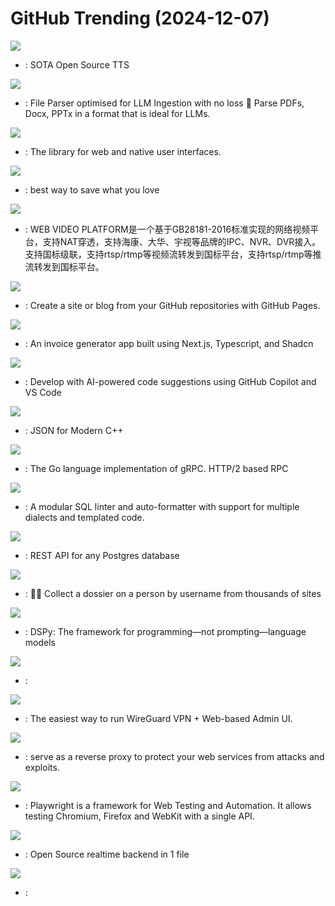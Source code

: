 # GitHub Trending (2024-12-07)

![](https://img.shields.io/badge/Python-New%20224-green?style=flat-square&logo=appveyor)
- [](https://github.comundefined): SOTA Open Source TTS

![](https://img.shields.io/badge/Python-New%20938-green?style=flat-square&logo=appveyor)
- [](https://github.comundefined): File Parser optimised for LLM Ingestion with no loss 🧠 Parse PDFs, Docx, PPTx in a format that is ideal for LLMs.

![](https://img.shields.io/badge/JavaScript-New%20122-green?style=flat-square&logo=appveyor)
- [](https://github.comundefined): The library for web and native user interfaces.

![](https://img.shields.io/badge/Svelte-New%20383-green?style=flat-square&logo=appveyor)
- [](https://github.comundefined): best way to save what you love

![](https://img.shields.io/badge/Java-New%2099-green?style=flat-square&logo=appveyor)
- [](https://github.comundefined): WEB VIDEO PLATFORM是一个基于GB28181-2016标准实现的网络视频平台，支持NAT穿透，支持海康、大华、宇视等品牌的IPC、NVR、DVR接入。支持国标级联，支持rtsp/rtmp等视频流转发到国标平台，支持rtsp/rtmp等推流转发到国标平台。

![](https://img.shields.io/badge/none-New%20101-green?style=flat-square&logo=appveyor)
- [](https://github.comundefined): Create a site or blog from your GitHub repositories with GitHub Pages.

![](https://img.shields.io/badge/TypeScript-New%2038-green?style=flat-square&logo=appveyor)
- [](https://github.comundefined): An invoice generator app built using Next.js, Typescript, and Shadcn

![](https://img.shields.io/badge/none-New%20167-green?style=flat-square&logo=appveyor)
- [](https://github.comundefined): Develop with AI-powered code suggestions using GitHub Copilot and VS Code

![](https://img.shields.io/badge/C%2B%2B-New%2017-green?style=flat-square&logo=appveyor)
- [](https://github.comundefined): JSON for Modern C++

![](https://img.shields.io/badge/Go-New%202-green?style=flat-square&logo=appveyor)
- [](https://github.comundefined): The Go language implementation of gRPC. HTTP/2 based RPC

![](https://img.shields.io/badge/Python-New%20177-green?style=flat-square&logo=appveyor)
- [](https://github.comundefined): A modular SQL linter and auto-formatter with support for multiple dialects and templated code.

![](https://img.shields.io/badge/Haskell-New%20154-green?style=flat-square&logo=appveyor)
- [](https://github.comundefined): REST API for any Postgres database

![](https://img.shields.io/badge/Python-New%2091-green?style=flat-square&logo=appveyor)
- [](https://github.comundefined): 🕵️‍♂️ Collect a dossier on a person by username from thousands of sites

![](https://img.shields.io/badge/Python-New%2054-green?style=flat-square&logo=appveyor)
- [](https://github.comundefined): DSPy: The framework for programming—not prompting—language models

![](https://img.shields.io/badge/Python-New%2069-green?style=flat-square&logo=appveyor)
- [](https://github.comundefined): 

![](https://img.shields.io/badge/JavaScript-New%2020-green?style=flat-square&logo=appveyor)
- [](https://github.comundefined): The easiest way to run WireGuard VPN + Web-based Admin UI.

![](https://img.shields.io/badge/Go-New%20113-green?style=flat-square&logo=appveyor)
- [](https://github.comundefined): serve as a reverse proxy to protect your web services from attacks and exploits.

![](https://img.shields.io/badge/TypeScript-New%2034-green?style=flat-square&logo=appveyor)
- [](https://github.comundefined): Playwright is a framework for Web Testing and Automation. It allows testing Chromium, Firefox and WebKit with a single API.

![](https://img.shields.io/badge/Go-New%2048-green?style=flat-square&logo=appveyor)
- [](https://github.comundefined): Open Source realtime backend in 1 file

![](https://img.shields.io/badge/Python-New%209-green?style=flat-square&logo=appveyor)
- [](https://github.comundefined): 

